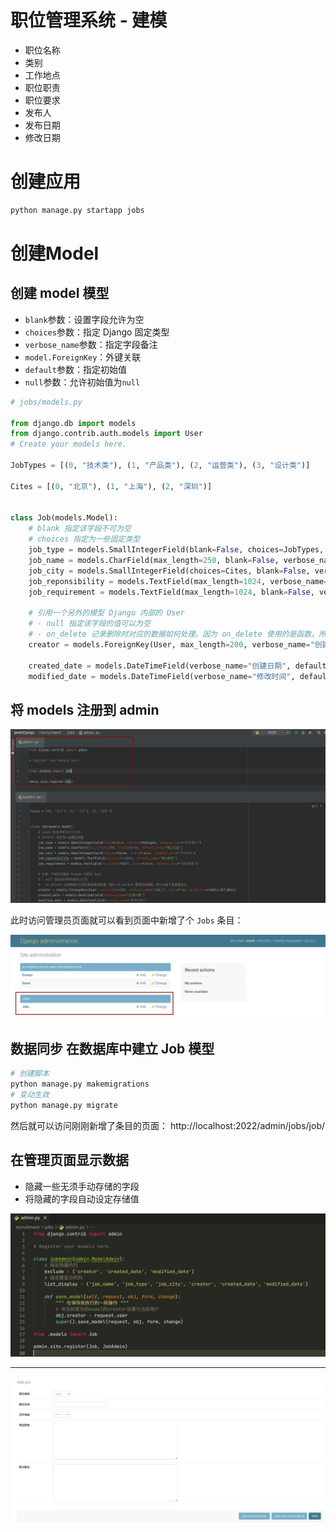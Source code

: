 # 职位管理系统 - 建模

- 职位名称
- 类别
- 工作地点
- 职位职责
- 职位要求
- 发布人
- 发布日期
- 修改日期

# 创建应用

```sh
python manage.py startapp jobs
```

# 创建Model

## 创建 model 模型

- `blank`参数：设置字段允许为空
- `choices`参数：指定 Django 固定类型 
- `verbose_name`参数：指定字段备注
- `model.ForeignKey`：外键关联
- `default`参数：指定初始值
- `null`参数：允许初始值为`null`

```python
# jobs/models.py

from django.db import models
from django.contrib.auth.models import User
# Create your models here.

JobTypes = [(0, "技术类"), (1, "产品类"), (2, "运营类"), (3, "设计类")]

Cites = [(0, "北京"), (1, "上海"), (2, "深圳")]


class Job(models.Model):
    # blank 指定该字段不可为空
    # choices 指定为一些固定类型
    job_type = models.SmallIntegerField(blank=False, choices=JobTypes, verbose_name="职位类别")
    job_name = models.CharField(max_length=250, blank=False, verbose_name="职位名称")
    job_city = models.SmallIntegerField(choices=Cites, blank=False, verbose_name="工作地点")
    job_reponsibility = models.TextField(max_length=1024, verbose_name="职位职责")
    job_requirement = models.TextField(max_length=1024, blank=False, verbose_name="职位要求")

    # 引用一个另外的模型 Django 内部的 User
    # - null 指定该字段的值可以为空
    # - on_delete 记录删除时对应的数据如何处理。因为 on_delete 使用的是函数，所以末尾不需要加括号
    creator = models.ForeignKey(User, max_length=200, verbose_name="创建人", null=True, on_delete=models.SET_NULL)
    
    created_date = models.DateTimeField(verbose_name="创建日期", default=datetime.now)
    modified_date = models.DateTimeField(verbose_name="修改时间", default=datetime.now)
```

## 将 models 注册到 admin

![](assets/Pasted%20image%2020220404132948.png)

此时访问管理员页面就可以看到页面中新增了个 `Jobs` 条目：

![](assets/Pasted%20image%2020220404133530.png)

## 数据同步 在数据库中建立 Job 模型

```sh
# 创建脚本
python manage.py makemigrations
# 变动生效
python manage.py migrate 
```

然后就可以访问刚刚新增了条目的页面： http://localhost:2022/admin/jobs/job/

## 在管理页面显示数据

- 隐藏一些无须手动存储的字段
- 将隐藏的字段自动设定存储值

![image-20220405172823939](assets/image-20220405172823939.png)

---

![image-20220405172210415](assets/image-20220405172210415.png)

